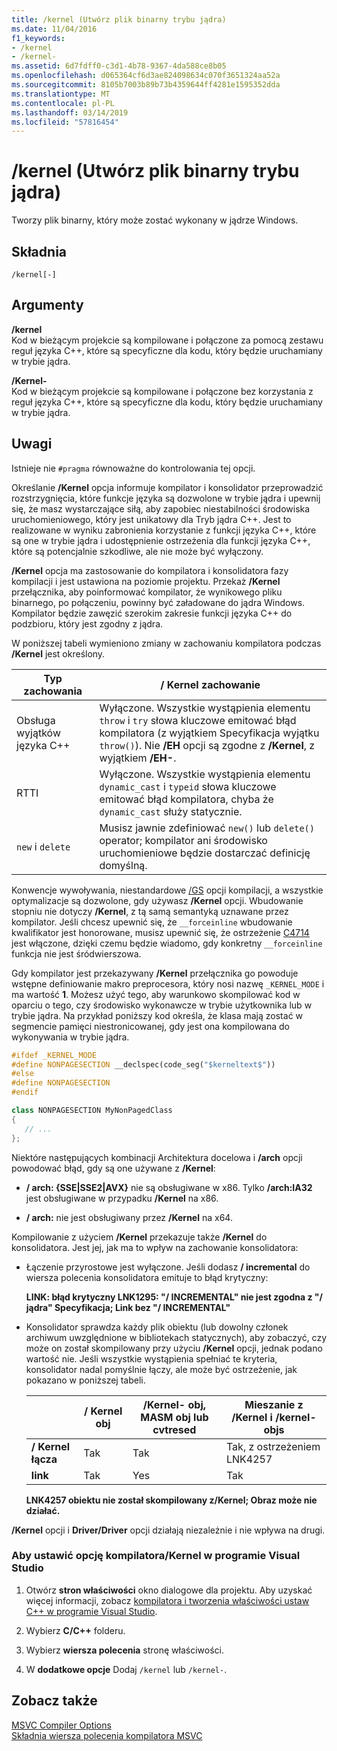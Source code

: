 ```yaml
---
title: /kernel (Utwórz plik binarny trybu jądra)
ms.date: 11/04/2016
f1_keywords:
- /kernel
- /kernel-
ms.assetid: 6d7fdff0-c3d1-4b78-9367-4da588ce8b05
ms.openlocfilehash: d065364cf6d3ae824098634c070f3651324aa52a
ms.sourcegitcommit: 8105b7003b89b73b4359644ff4281e1595352dda
ms.translationtype: MT
ms.contentlocale: pl-PL
ms.lasthandoff: 03/14/2019
ms.locfileid: "57816454"
---
```

# <a name="kernel-create-kernel-mode-binary"></a>/kernel (Utwórz plik binarny trybu jądra)

Tworzy plik binarny, który może zostać wykonany w jądrze Windows.

## <a name="syntax"></a>Składnia

```
/kernel[-]
```

## <a name="arguments"></a>Argumenty

**/kernel**<br/>
Kod w bieżącym projekcie są kompilowane i połączone za pomocą zestawu reguł języka C++, które są specyficzne dla kodu, który będzie uruchamiany w trybie jądra.

**/Kernel-**<br/>
Kod w bieżącym projekcie są kompilowane i połączone bez korzystania z reguł języka C++, które są specyficzne dla kodu, który będzie uruchamiany w trybie jądra.

## <a name="remarks"></a>Uwagi

Istnieje nie `#pragma` równoważne do kontrolowania tej opcji.

Określanie **/Kernel** opcja informuje kompilator i konsolidator przeprowadzić rozstrzygnięcia, które funkcje języka są dozwolone w trybie jądra i upewnij się, że masz wystarczające siłą, aby zapobiec niestabilności środowiska uruchomieniowego, który jest unikatowy dla Tryb jądra C++. Jest to realizowane w wyniku zabronienia korzystanie z funkcji języka C++, które są one w trybie jądra i udostępnienie ostrzeżenia dla funkcji języka C++, które są potencjalnie szkodliwe, ale nie może być wyłączony.

**/Kernel** opcja ma zastosowanie do kompilatora i konsolidatora fazy kompilacji i jest ustawiona na poziomie projektu. Przekaż **/Kernel** przełącznika, aby poinformować kompilator, że wynikowego pliku binarnego, po połączeniu, powinny być załadowane do jądra Windows. Kompilator będzie zawęzić szerokim zakresie funkcji języka C++ do podzbioru, który jest zgodny z jądra.

W poniższej tabeli wymieniono zmiany w zachowaniu kompilatora podczas **/Kernel** jest określony.

|Typ zachowania|**/ Kernel** zachowanie|
|-------------------|---------------------------|
|Obsługa wyjątków języka C++|Wyłączone. Wszystkie wystąpienia elementu `throw` i `try` słowa kluczowe emitować błąd kompilatora (z wyjątkiem Specyfikacja wyjątku `throw()`). Nie **/EH** opcji są zgodne z **/Kernel**, z wyjątkiem **/EH-**.|
|RTTI|Wyłączone. Wszystkie wystąpienia elementu `dynamic_cast` i `typeid` słowa kluczowe emitować błąd kompilatora, chyba że `dynamic_cast` służy statycznie.|
|`new` i `delete`|Musisz jawnie zdefiniować `new()` lub `delete()` operator; kompilator ani środowisko uruchomieniowe będzie dostarczać definicję domyślną.|

Konwencje wywoływania, niestandardowe [/GS](gs-buffer-security-check.md) opcji kompilacji, a wszystkie optymalizacje są dozwolone, gdy używasz **/Kernel** opcji. Wbudowanie stopniu nie dotyczy **/Kernel**, z tą samą semantyką uznawane przez kompilator. Jeśli chcesz upewnić się, że `__forceinline` wbudowanie kwalifikator jest honorowane, musisz upewnić się, że ostrzeżenie [C4714](../../error-messages/compiler-warnings/compiler-warning-level-4-c4714.md) jest włączone, dzięki czemu będzie wiadomo, gdy konkretny `__forceinline` funkcja nie jest śródwierszowa.

Gdy kompilator jest przekazywany **/Kernel** przełącznika go powoduje wstępne definiowanie makro preprocesora, który nosi nazwę `_KERNEL_MODE` i ma wartość **1**. Możesz użyć tego, aby warunkowo skompilować kod w oparciu o tego, czy środowisko wykonawcze w trybie użytkownika lub w trybie jądra. Na przykład poniższy kod określa, że klasa mają zostać w segmencie pamięci niestronicowanej, gdy jest ona kompilowana do wykonywania w trybie jądra.

```cpp
#ifdef _KERNEL_MODE
#define NONPAGESECTION __declspec(code_seg("$kerneltext$"))
#else
#define NONPAGESECTION
#endif

class NONPAGESECTION MyNonPagedClass
{
   // ...
};
```

Niektóre następujących kombinacji Architektura docelowa i **/arch** opcji powodować błąd, gdy są one używane z **/Kernel**:

- **/ arch: {SSE&#124;SSE2&#124;AVX}** nie są obsługiwane w x86. Tylko **/arch:IA32** jest obsługiwane w przypadku **/Kernel** na x86.

- **/ arch:** nie jest obsługiwany przez **/Kernel** na x64.

Kompilowanie z użyciem **/Kernel** przekazuje także **/Kernel** do konsolidatora. Jest jej, jak ma to wpływ na zachowanie konsolidatora:

- Łączenie przyrostowe jest wyłączone. Jeśli dodasz **/ incremental** do wiersza polecenia konsolidatora emituje to błąd krytyczny:

   **LINK: błąd krytyczny LNK1295: "/ INCREMENTAL" nie jest zgodna z "/ jądra" Specyfikacja; Link bez "/ INCREMENTAL"**

- Konsolidator sprawdza każdy plik obiektu (lub dowolny członek archiwum uwzględnione w bibliotekach statycznych), aby zobaczyć, czy może on został skompilowany przy użyciu **/Kernel** opcji, jednak podano wartość nie. Jeśli wszystkie wystąpienia spełniać te kryteria, konsolidator nadal pomyślnie łączy, ale może być ostrzeżenie, jak pokazano w poniższej tabeli.

   ||**/ Kernel** obj|**/Kernel-** obj, MASM obj lub cvtresed|Mieszanie z **/Kernel** i **/kernel-** objs|
   |-|----------------------|-----------------------------------------------|-------------------------------------------------|
   |**/ Kernel łącza**|Tak|Tak|Tak, z ostrzeżeniem LNK4257|
   |**link**|Tak|Yes|Tak|

   **LNK4257 obiektu nie został skompilowany z/Kernel; Obraz może nie działać.**

**/Kernel** opcji i **Driver/Driver** opcji działają niezależnie i nie wpływa na drugi.

### <a name="to-set-the-kernel-compiler-option-in-visual-studio"></a>Aby ustawić opcję kompilatora/Kernel w programie Visual Studio

1. Otwórz **stron właściwości** okno dialogowe dla projektu. Aby uzyskać więcej informacji, zobacz [kompilatora i tworzenia właściwości ustaw C++ w programie Visual Studio](../working-with-project-properties.md).

1. Wybierz **C/C++** folderu.

1. Wybierz **wiersza polecenia** stronę właściwości.

1. W **dodatkowe opcje** Dodaj `/kernel` lub `/kernel-`.

## <a name="see-also"></a>Zobacz także

[MSVC Compiler Options](compiler-options.md)<br/>
[Składnia wiersza polecenia kompilatora MSVC](compiler-command-line-syntax.md)
